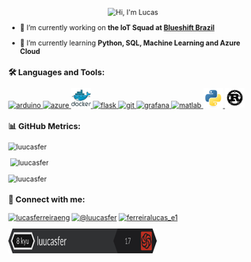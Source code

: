 <p align="center">
  <img src="https://github.com/luucasfer/luucasfer/raw/main/assets/header-github.gif" alt="Hi, I'm Lucas">
</p>

<!--
How to make the bio gif ?
💜 Thanks to [matyo91](https://github.com/matyo91)
I made my with https://codesandbox.io/s/github-profile-2ijk7
Then i recorded my screen to gif on Mac with Quicktime  and save result to [assets/github.mov](assets/github.mov)
This [GIF converter](https://ezgif.com/video-to-gif) help me to create a dedicated command that convert MOV to GIF.
Then i save result to [assets/github.gif](assets/github.gif)
-->


- 🔭 I’m currently working on **the IoT Squad at <a href="https://blueshift.com.br"> Blueshift Brazil** </a> </p>

- 🌱 I’m currently learning **Python, SQL, Machine Learning and Azure Cloud**




<h3 align="left"> 🛠 Languages and Tools:</h3>
<p align="left"> <a href="https://www.arduino.cc/" target="_blank" rel="noreferrer"> <img src="https://cdn.worldvectorlogo.com/logos/arduino-1.svg" alt="arduino" width="40" height="40"/> </a> <a href="https://azure.microsoft.com/en-in/" target="_blank" rel="noreferrer"> <img src="https://www.vectorlogo.zone/logos/microsoft_azure/microsoft_azure-icon.svg" alt="azure" width="40" height="40"/> </a> <a href="https://www.docker.com/" target="_blank" rel="noreferrer"> <img src="https://raw.githubusercontent.com/devicons/devicon/master/icons/docker/docker-original-wordmark.svg" alt="docker" width="40" height="40"/> </a> <a href="https://flask.palletsprojects.com/" target="_blank" rel="noreferrer"> <img src="https://www.vectorlogo.zone/logos/pocoo_flask/pocoo_flask-icon.svg" alt="flask" width="40" height="40"/> </a> <a href="https://git-scm.com/" target="_blank" rel="noreferrer"> <img src="https://www.vectorlogo.zone/logos/git-scm/git-scm-icon.svg" alt="git" width="40" height="40"/> </a> <a href="https://grafana.com" target="_blank" rel="noreferrer"> <img src="https://www.vectorlogo.zone/logos/grafana/grafana-icon.svg" alt="grafana" width="40" height="40"/> </a> <a href="https://www.mathworks.com/" target="_blank" rel="noreferrer"> <img src="https://upload.wikimedia.org/wikipedia/commons/2/21/Matlab_Logo.png" alt="matlab" width="40" height="40"/> </a> <a href="https://www.python.org" target="_blank" rel="noreferrer"> <img src="https://raw.githubusercontent.com/devicons/devicon/master/icons/python/python-original.svg" alt="python" width="40" height="40"/> </a> <a href="https://www.rust-lang.org" target="_blank" rel="noreferrer"> <img src="https://raw.githubusercontent.com/devicons/devicon/master/icons/rust/rust-plain.svg" alt="rust" width="40" height="40"/> </a> </p>



<h3 align="left">📊 GitHub Metrics:</h3>

<p align="left"> <img src="https://komarev.com/ghpvc/?username=luucasfer&label=Profile%20views&color=b40e27&style=plastic" alt="luucasfer" > </p>

<p>&nbsp;<img align="center" src="https://github-readme-stats.vercel.app/api?username=luucasfer&show_icons=true&locale=en" alt="luucasfer" /></p>

<p><img align="center" src="https://github-readme-streak-stats.herokuapp.com/?user=luucasfer&" alt="luucasfer" /></p>



<h3 align="left">🔗 Connect with me:</h3>
<p align="left">
<a href="https://linkedin.com/in/lucasferreiraeng" target="blank"><img align="center" src="https://raw.githubusercontent.com/rahuldkjain/github-profile-readme-generator/master/src/images/icons/Social/linked-in-alt.svg" alt="lucasferreiraeng" height="30" width="40" /></a>
<a href="https://medium.com/@luucasfer" target="blank"><img align="center" src="https://raw.githubusercontent.com/rahuldkjain/github-profile-readme-generator/master/src/images/icons/Social/medium.svg" alt="@luucasfer" height="30" width="40" /></a>
<a href="https://www.hackerrank.com/ferreiralucas_e1" target="blank"><img align="center" src="https://raw.githubusercontent.com/rahuldkjain/github-profile-readme-generator/master/src/images/icons/Social/hackerrank.svg" alt="ferreiralucas_e1" height="30" width="40" /></a>
</p>
<a href="https://www.codewars.com/users/luucasfer/badges/large" target="blank"><img align="center" src="assets/codewars-large.svg" alt="luucasfer" height="50" width="300" /></a>
</p>


<!-- <p align="left"> <a href="https://github.com/ryo-ma/github-profile-trophy"><img src="https://github-profile-trophy.vercel.app/?username=luucasfer" alt="luucasfer" /></a> </p>

